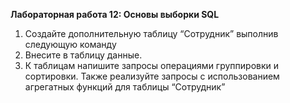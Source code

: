 **Лабораторная работа 12: Основы выборки SQL**
1. Создайте дополнительную таблицу “Сотрудник” выполнив следующую команду
2.	Внесите в таблицу данные.
3.	К таблицам напишите запросы операциями группировки и сортировки. Также реализуйте запросы с использованием агрегатных функций для таблицы “Сотрудник”

